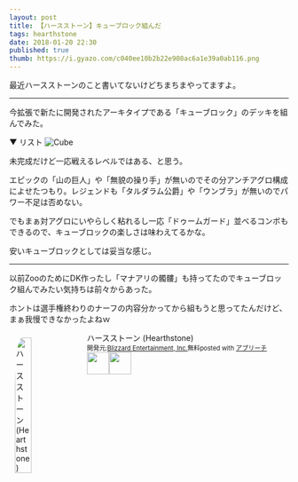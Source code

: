 ```yaml
---
layout: post
title: 【ハースストーン】キューブロック組んだ
tags: hearthstone
date: 2018-01-20 22:30
published: true
thumb: https://i.gyazo.com/c040ee10b2b22e908ac6a1e39a0ab116.png
---
```


最近ハースストーンのこと書いてないけどちまちまやってますよ。

---

今拡張で新たに開発されたアーキタイプである「キューブロック」のデッキを組んでみた。

▼ リスト
![Cube](https://gyazo.com/c6b81f0adefb78fea779606f00e1b835.png)

未完成だけど一応戦えるレベルではある、と思う。

エピックの「山の巨人」や「無貌の操り手」が無いのでその分アンチアグロ構成によせたつもり。レジェンドも「タルダラム公爵」や「ウンブラ」が無いのでパワー不足は否めない。

でもまぁ対アグロにいやらしく粘れるし一応「ドゥームガード」並べるコンボもできるので、キューブロックの楽しさは味わえてるかな。

安いキューブロックとしては妥当な感じ。

---

以前ZooのためにDK作ったし「マナアリの髑髏」も持ってたのでキューブロック組んでみたい気持ちは前々からあった。

ホントは選手権終わりのナーフの内容分かってから組もうと思ってたんだけど、まぁ我慢できなかったよねｗ



<div id="appreach-box" style="text-align:left;"><img id="appreach-image" src="https://lh6.ggpht.com/J-_wYHXVmR86Mvq6KNHiSvR0T3WH4wHgVC0OLQEIa1FHVbXARD0zafLA8JEUjo-CqDw=w170" alt="ハースストーン (Hearthstone)" style="float:left; margin:10px; width:25%; max-width:120px; border-radius:10%;"><div class="appreach-info" style="margin: 10px;"><div id="appreach-appname">ハースストーン (Hearthstone)</div><div id="appreach-developer" style="font-size:80%; display:inline-block; _display:inline;">開発元:<a id="appreach-developerurl" href="https://itunes.apple.com/jp/developer/blizzard-entertainment-inc/id306862900?uo=4" target="_blank" rel="nofollow">Blizzard Entertainment, Inc.</a></div><div id="appreach-price" style="font-size:80%; display:inline-block; _display:inline;">無料</div><div class="appreach-powered" style="font-size:80%; display:inline-block; _display:inline;">posted with <a href="http://mama-hack.com/app-reach/" title="アプリーチ" target="_blank" rel="nofollow">アプリーチ</a></div><div class="appreach-links" style="float: left;"><div id="appreach-itunes-link" style="display: inline-block; _display: inline;"><a id="appreach-itunes" href="https://itunes.apple.com/jp/app/%E3%83%8F%E3%83%BC%E3%82%B9%E3%82%B9%E3%83%88%E3%83%BC%E3%83%B3-hearthstone/id625257520?mt=8&amp;uo=4&amp;at=10l4wP" target="_blank" rel="nofollow"><img src="https://nabettu.github.io/appreach/img/itune_ja.svg" style="height:40px;"></a></div><div id="appreach-gplay-link" style="display:inline-block; _display:inline;"><a id="appreach-gplay" href="https://play.google.com/store/apps/details?id=com.blizzard.wtcg.hearthstone" target="_blank" rel="nofollow"><img src="https://nabettu.github.io/appreach/img/gplay_ja.png" style="height:40px;"></a></div></div></div><div class="appreach-footer" style="margin-bottom:10px; clear: left;"></div></div>